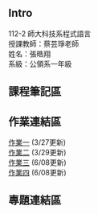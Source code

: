 ## Intro
112-2 師大科技系程式語言  
授課教師：蔡芸琤老師  
姓名：張皓翔  
系級：公領系一年級  
## 課程筆記區

## 作業連結區
[作業一](week_3,4/hw-1.ipynb) (3/27更新)  
[作業二](week_5,6/hw-2.ipynb) (3/29更新)  
[作業三](week_7,8/hw-3.ipynb) (6/08更新)  
[作業四](week_7,8/hw-3.ipynb) (6/08更新)

## 專題連結區

